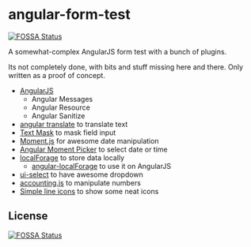 # angular-form-test
[![FOSSA Status](https://app.fossa.io/api/projects/git%2Bgithub.com%2Faltbdoor%2Fangular-form-test.svg?type=shield)](https://app.fossa.io/projects/git%2Bgithub.com%2Faltbdoor%2Fangular-form-test?ref=badge_shield)


A somewhat-complex AngularJS form test with a bunch of plugins.

Its not completely done, with bits and stuff missing here and there. Only written as a proof of concept.

- [AngularJS](https://angularjs.org/)
    - Angular Messages
    - Angular Resource
    - Angular Sanitize
- [angular translate](https://github.com/angular-translate/angular-translate) to translate text
- [Text Mask](https://github.com/text-mask/text-mask) to mask field input
- [Moment.js](https://github.com/moment/moment/) for awesome date manipulation
- [Angular Moment Picker](https://github.com/indrimuska/angular-moment-picker) to select date or time
- [localForage](https://github.com/localForage/localForage) to store data locally
    - [angular-localForage](https://github.com/scotttrinh/angular-localForage) to use it on AngularJS
- [ui-select](https://github.com/angular-ui/ui-select) to have awesome dropdown
- [accounting.js](https://github.com/openexchangerates/accounting.js) to manipulate numbers
- [Simple line icons](https://github.com/thesabbir/simple-line-icons) to show some neat icons


## License
[![FOSSA Status](https://app.fossa.io/api/projects/git%2Bgithub.com%2Faltbdoor%2Fangular-form-test.svg?type=large)](https://app.fossa.io/projects/git%2Bgithub.com%2Faltbdoor%2Fangular-form-test?ref=badge_large)